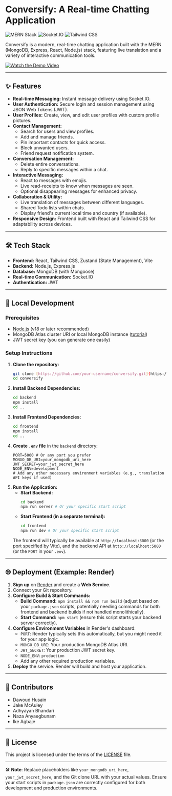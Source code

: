 # Conversify: A Real-time Chatting Application

![MERN Stack](https://img.shields.io/badge/MERN-Stack-green.svg) ![Socket.IO](https://img.shields.io/badge/Socket.io-black?style=flat&logo=socket.io) ![Tailwind CSS](https://img.shields.io/badge/Tailwind_CSS-38B2AC?style=flat&logo=tailwind-css&logoColor=white)

Conversify is a modern, real-time chatting application built with the MERN (MongoDB, Express, React, Node.js) stack, featuring live translation and a variety of interactive communication tools.

[![Watch the Demo Video](URL_OF_VIDEO_THUMBNAIL_IMAGE)](https://youtu.be/BYgusLCh9oY)

---

## ✨ Features

* **Real-time Messaging:** Instant message delivery using Socket.IO.
* **User Authentication:** Secure login and session management using JSON Web Tokens (JWT).
* **User Profiles:** Create, view, and edit user profiles with custom profile pictures.
* **Contact Management:**
    * Search for users and view profiles.
    * Add and manage friends.
    * Pin important contacts for quick access.
    * Block unwanted users.
    * Friend request notification system.
* **Conversation Management:**
    * Delete entire conversations.
    * Reply to specific messages within a chat.
* **Interactive Messaging:**
    * React to messages with emojis.
    * Live read-receipts to know when messages are seen.
    * Optional disappearing messages for enhanced privacy.
* **Collaboration & Utility:**
    * Live translation of messages between different languages.
    * Shared Todo lists within chats.
    * Display friend's current local time and country (if available).
* **Responsive Design:** Frontend built with React and Tailwind CSS for adaptability across devices.

---

## 🛠️ Tech Stack

* **Frontend:** React, Tailwind CSS, Zustand (State Management), Vite
* **Backend:** Node.js, Express.js
* **Database:** MongoDB (with Mongoose)
* **Real-time Communication:** Socket.IO
* **Authentication:** JWT

---

## 🚀 Local Development

### Prerequisites
* [Node.js](https://nodejs.org/en/download/) (v18 or later recommended)
* MongoDB Atlas cluster URI or local MongoDB instance ([tutorial](https://www.mongodb.com/docs/atlas/tutorial/create-new-cluster/))
* JWT secret key (you can generate one easily)

### Setup Instructions
1.  **Clone the repository:**
    ```bash
    git clone [https://github.com/your-username/conversify.git](https://github.com/your-username/conversify.git) # Replace with your repo URL if forked
    cd conversify
    ```
2.  **Install Backend Dependencies:**
    ```bash
    cd backend
    npm install
    cd ..
    ```
3.  **Install Frontend Dependencies:**
    ```bash
    cd frontend
    npm install
    cd ..
    ```
4.  **Create `.env` file** in the `backend` directory:
    ```env
    PORT=5000 # Or any port you prefer
    MONGO_DB_URI=your_mongodb_uri_here
    JWT_SECRET=your_jwt_secret_here
    NODE_ENV=development
    # Add any other necessary environment variables (e.g., translation API keys if used)
    ```
5.  **Run the Application:**
    * **Start Backend:**
        ```bash
        cd backend
        npm run server # Or your specific start script
        ```
    * **Start Frontend (in a separate terminal):**
        ```bash
        cd frontend
        npm run dev # Or your specific start script
        ```
    The frontend will typically be available at `http://localhost:3000` (or the port specified by Vite), and the backend API at `http://localhost:5000` (or the `PORT` in your `.env`).

---

## 🌐 Deployment (Example: Render)

1.  **Sign up** on [Render](https://render.com) and create a **Web Service**.
2.  Connect your Git repository.
3.  **Configure Build & Start Commands:**
    * **Build Command:** `npm install && npm run build` (adjust based on your `package.json` scripts, potentially needing commands for both frontend and backend builds if not handled monolithically).
    * **Start Command:** `npm start` (ensure this script starts your backend server correctly).
4.  **Configure Environment Variables** in Render's dashboard:
    * `PORT`: Render typically sets this automatically, but you might need it for your app logic.
    * `MONGO_DB_URI`: Your production MongoDB Atlas URI.
    * `JWT_SECRET`: Your production JWT secret key.
    * `NODE_ENV`: `production`
    * Add any other required production variables.
5.  **Deploy** the service. Render will build and host your application.

---

## 👥 Contributors

* Dawoud Husain
* Jake McAuley
* Adhyayan Bhandari
* Naza Anyaegbunam
* Ike Agbaje

---

## 📄 License

This project is licensed under the terms of the [LICENSE](./LICENSE) file.

---

🛠️ **Note**: Replace placeholders like `your_mongodb_uri_here`, `your_jwt_secret_here`, and the Git clone URL with your actual values. Ensure your start scripts in `package.json` are correctly configured for both development and production environments.